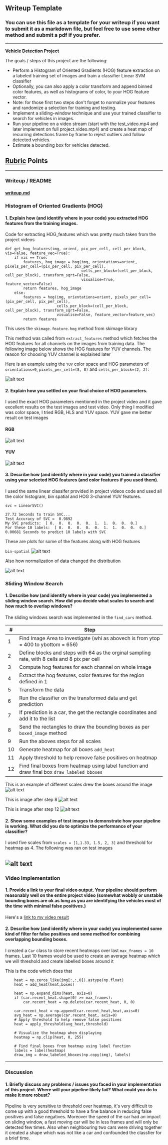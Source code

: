 
## Writeup Template
### You can use this file as a template for your writeup if you want to submit it as a markdown file, but feel free to use some other method and submit a pdf if you prefer.

---

**Vehicle Detection Project**

The goals / steps of this project are the following:

* Perform a Histogram of Oriented Gradients (HOG) feature extraction on a labeled training set of images and train a classifier Linear SVM classifier
* Optionally, you can also apply a color transform and append binned color features, as well as histograms of color, to your HOG feature vector. 
* Note: for those first two steps don't forget to normalize your features and randomize a selection for training and testing.
* Implement a sliding-window technique and use your trained classifier to search for vehicles in images.
* Run your pipeline on a video stream (start with the test_video.mp4 and later implement on full project_video.mp4) and create a heat map of recurring detections frame by frame to reject outliers and follow detected vehicles.
* Estimate a bounding box for vehicles detected.

## [Rubric](https://review.udacity.com/#!/rubrics/513/view) Points

---
### Writeup / README

#### [writeup.md](https://github.com/veegit/CarND-Vehicle-Detection/blob/master/writeup.md) 


### Histogram of Oriented Gradients (HOG)

#### 1. Explain how (and identify where in your code) you extracted HOG features from the training images.

Code for extracting HOG_features which was pretty much taken from the project videos

````
def get_hog_features(img, orient, pix_per_cell, cell_per_block, vis=False, feature_vec=True):
    if vis == True:
        features, hog_image = hog(img, orientations=orient, pixels_per_cell=(pix_per_cell, pix_per_cell),
                                  cells_per_block=(cell_per_block, cell_per_block), transform_sqrt=False, 
                                  visualise=True, feature_vector=False)
        return features, hog_image
    else:      
        features = hog(img, orientations=orient, pixels_per_cell=(pix_per_cell, pix_per_cell),
                       cells_per_block=(cell_per_block, cell_per_block), transform_sqrt=False, 
                       visualise=False, feature_vector=feature_vec)
        return features
````
This uses the `skimage.feature.hog` method from skimage library

This method was called from `extract_features` method which fetches the HOG features for all channels on the images from training data. The following image below shows the HOG features for YUV channels. The reason for choosing YUV channel is explained later

Here is an example using the `YUV` color space and HOG parameters of `orientations=9`, `pixels_per_cell=(8, 8)` and `cells_per_block=(2, 2)`:

![alt text](https://raw.githubusercontent.com/veegit/CarND-Vehicle-Detection/master/report_images/yuv_hog.png)

#### 2. Explain how you settled on your final choice of HOG parameters.

I used the exact HOG parameters mentioned in the project video and it gave excellent results on the test images and test video. Only thing I modified was color space, I tried RGB, HLS and YUV space. YUV gave me better result on test images

#### RGB
![alt text](https://raw.githubusercontent.com/veegit/CarND-Vehicle-Detection/master/report_images/rgb.png)

#### YUV
![alt text](https://raw.githubusercontent.com/veegit/CarND-Vehicle-Detection/master/report_images/yuv.png)


#### 3. Describe how (and identify where in your code) you trained a classifier using your selected HOG features (and color features if you used them).

I used the same linear classifer provided in project videos code and used all the color histogram, bin spatial and HOG 3-channel YUV features. 

````
svc = LinearSVC()
````

````
27.72 Seconds to train SVC...
Test Accuracy of SVC =  0.9892
My SVC predicts:  [ 0.  0.  0.  0.  0.  1.  1.  0.  0.  0.]
For these 10 labels:  [ 0.  0.  0.  0.  0.  1.  1.  0.  0.  0.]
0.00681 Seconds to predict 10 labels with SVC
````

These are plots for some of the features along with HOG features

`bin-spatial`
![alt text](https://raw.githubusercontent.com/veegit/CarND-Vehicle-Detection/master/report_images/bin-spatial-rgbvsyuv.png)

Also how normalization of data changed the distribution

![alt text](https://raw.githubusercontent.com/veegit/CarND-Vehicle-Detection/master/report_images/raw-vs-normalized.png.png)

### Sliding Window Search

#### 1. Describe how (and identify where in your code) you implemented a sliding window search.  How did you decide what scales to search and how much to overlap windows?

The sliding windows search was implemented in the `find_cars` method. 

| # | Step |
| ------------- | ------------- |
| 1 | Find Image Area to investigate (whi as abovech is from ytop = 400 to ybottom = 656) |
| 2 | Define blocks and steps with 64 as the orginal sampling rate, with 8 cells and 8 pix per cell |
| 3 | Compute hog features for each channel on whole image |
| 4 | Extract the hog features, color features for the region defined in 1 |
| 5 | Transform the data | 
| 6 | Run the classifier on the transformed data and get prediction |
| 7 | If prediction is a car, the get the rectangle coordinates and add it to the list |
| 8 | Send the rectangles to draw the bounding boxes as per `boxed_image` method |
| 9 | Run the aboves steps for all scales |
| 10 | Generate heatmap for all boxes `add_heat` |
| 11 | Apply threshold to help remove false positives on heatmap |
| 12 | Find final boxes from heatmap using label function and draw final box `draw_labeled_bboxes` |

This is an example of different scales drew the boxes around the image
![alt text](https://raw.githubusercontent.com/veegit/CarND-Vehicle-Detection/master/report_images/scales.png)

This is image after step 8
![alt text](https://raw.githubusercontent.com/veegit/CarND-Vehicle-Detection/master/report_images/sliding-window.png)

This is image after step 12
![alt text](https://raw.githubusercontent.com/veegit/CarND-Vehicle-Detection/master/report_images/pipleline.png.png)




#### 2. Show some examples of test images to demonstrate how your pipeline is working.  What did you do to optimize the performance of your classifier?

I used five scales from `scales = [1,1.33, 1.5, 2, 3]` and threshold for heatmap as 4. The following was ran on test images


![alt text](https://raw.githubusercontent.com/veegit/CarND-Vehicle-Detection/master/report_images/yuv.png)
---

### Video Implementation

#### 1. Provide a link to your final video output.  Your pipeline should perform reasonably well on the entire project video (somewhat wobbly or unstable bounding boxes are ok as long as you are identifying the vehicles most of the time with minimal false positives.)
Here's a [link to my video result](./output_videos/project_video.mp4)


#### 2. Describe how (and identify where in your code) you implemented some kind of filter for false positives and some method for combining overlapping bounding boxes.

I created a `Car` class to store recent heatmaps over last `max_frames = 10` frames. Last 10 frames would be used to create an average heatmap which we will threshold and create labelled boxes around it

This is the code which does that

````
    heat = np.zeros_like(img[:,:,0]).astype(np.float)
    heat = add_heat(heat,boxes)

    heat = np.expand_dims(heat, axis=0)
    if (car.recent_heat.shape[0] >= max_frames):
        car.recent_heat = np.delete(car.recent_heat, 0, 0)
        
    car.recent_heat = np.append(car.recent_heat,heat,axis=0)
    avg_heat = np.average(car.recent_heat, axis=0)
    # Apply threshold to help remove false positives
    heat = apply_threshold(avg_heat,threshold)

    # Visualize the heatmap when displaying    
    heatmap = np.clip(heat, 0, 255)

    # Find final boxes from heatmap using label function
    labels = label(heatmap)
    draw_img = draw_labeled_bboxes(np.copy(img), labels)

````

---

### Discussion

#### 1. Briefly discuss any problems / issues you faced in your implementation of this project.  Where will your pipeline likely fail?  What could you do to make it more robust?

Pipeline is very sensitive to threshold over heatmap, it's very difficult to come up with a good threshold to have a fine balance in reducing false positives and false negatives. Moreover the speed of the car had an impact on sliding window, a fast moving car will be in less frames and will only be detected few times. Also when neighbouring two cars were driving together it created a shape which was not like a car and confounded the classfier for a brief time.

